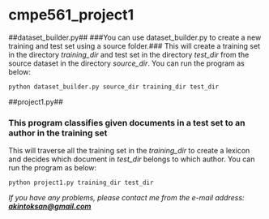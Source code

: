 # cmpe561_project1

##dataset_builder.py##
###You can use dataset_builder.py to create a new training and test set using a source folder.###
This will create a training set in the directory *training_dir* and test set in the directory *test_dir* from the source dataset in the directory *source_dir*.
You can run the program as below: 

`python dataset_builder.py source_dir training_dir test_dir`




##project1.py##

### This program classifies given documents in a test set to an author in the training set ###
This will traverse all the training set in the *training_dir* to create a lexicon and decides which document in *test_dir* belongs to which author.
You can run the program as below: 

`python project1.py training_dir test_dir`

_If you have any problems, please contact me from the e-mail address: **akintoksan@gmail.com**_
